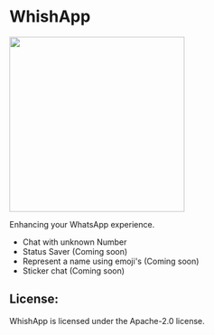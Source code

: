 # WhishApp

<img src="https://user-images.githubusercontent.com/41370460/141221871-7d33ea13-fe1d-4a24-974e-8ecfcd6eb3a4.png" width="310"/>

Enhancing your WhatsApp experience.

- Chat with unknown Number
- Status Saver (Coming soon)
- Represent a name using emoji's (Coming soon)
- Sticker chat (Coming soon)

## License:

WhishApp is licensed under the Apache-2.0 license.
